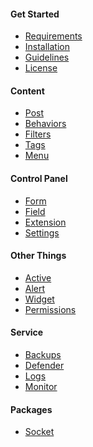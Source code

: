 <h4 class="text-orchid font-thin">Get Started</h4>
<ul class="toc-links">
    <li><a href="/en/docs/requirements">Requirements</a></li>
    <li><a href="/en/docs/installation">Installation</a></li>
    <li><a href="/en/docs/contributors">Guidelines</a></li>
    <li><a href="/en/docs/license">License</a></li>
</ul>

<h4 class="text-orchid font-thin">Content</h4>
<ul class="toc-links">
    <li><a href="/en/docs/post">Post</a></li>
    <li><a href="/en/docs/behaviors">Behaviors</a></li>
    <li><a href="/en/docs/filters">Filters</a></li>
    <li><a href="/en/docs/tags">Tags</a></li>
    <li><a href="/en/docs/menu">Menu</a></li>
</ul>

<h4 class="text-orchid font-thin">Control Panel</h4>
<ul class="toc-links">
    <li><a href="/en/docs/form">Form</a></li>
    <li><a href="/en/docs/field">Field</a></li>
    <li><a href="/en/docs/extension">Extension</a></li>
    <li><a href="/en/docs/settings">Settings</a></li>
</ul>

<h4 class="text-orchid font-thin">Other Things</h4>
<ul class="toc-links">
    <li><a href="/en/docs/active">Active</a></li>
    <li><a href="/en/docs/alert">Alert</a></li>
    <li><a href="/en/docs/widget">Widget</a></li>
    <li><a href="/en/docs/access">Permissions</a></li>
</ul>

<h4 class="text-orchid font-thin">Service</h4>
<ul class="toc-links">
    <li><a href="/en/docs/backups">Backups</a></li>
    <li><a href="/en/docs/defender">Defender</a></li>
    <li><a href="/en/docs/logs">Logs</a></li>
    <li><a href="/en/docs/monitor">Monitor</a></li>
</ul>


<h4 class="text-orchid font-thin">Packages</h4>
<ul class="toc-links">
    <li><a href="/en/docs/socket">Socket</a></li>
</ul>
